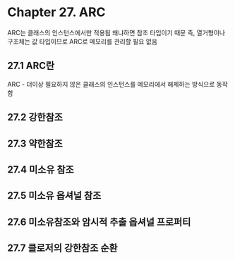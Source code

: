 <h1>Chapter 27. ARC</h1>

ARC는 클래스의 인스턴스에서만 적용됨 왜냐하면 참조 타입이기 때문 즉, 열거형이나 구조체는 값 타입이므로 ARC로 메모리를 관리할 필요 없음

<h2>27.1 ARC란</h2>

ARC - 더이상 필요하지 않은 클래스의 인스턴스를 메모리에서 해제하는 방식으로 동작함

<h2>27.2 강한참조</h2>

<h2>27.3 약한참조</h2>

<h2>27.4 미소유 참조</h2>

<h2>27.5 미소유 옵셔널 참조</h2>

<h2>27.6 미소유참조와 암시적 추출 옵셔널 프로퍼티</h2>

<h2>27.7 클로저의 강한참조 순환</h2>

